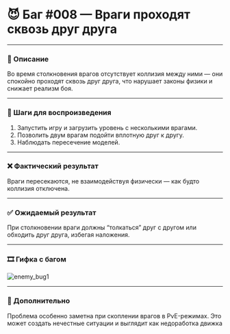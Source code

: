 # 😈 Баг #008 — Враги проходят сквозь друг друга

---

### 📄 Описание
Во время столкновения врагов отсутствует коллизия между ними — они спокойно проходят сквозь друг друга, что нарушает законы физики и снижает реализм боя.

---

### 🧪 Шаги для воспроизведения
1. Запустить игру и загрузить уровень с несколькими врагами.
2. Позволить двум врагам подойти вплотную друг к другу.
3. Наблюдать пересечение моделей.

---

### ❌ Фактический результат
Враги пересекаются, не взаимодействуя физически — как будто коллизия отключена.

---

### ✅ Ожидаемый результат
При столкновении враги должны “толкаться” друг с другом или обходить друг друга, избегая наложения.

---

### 🎞️ Гифка с багом
![enemy_bug1](https://raw.githubusercontent.com/0xFury4068/Game-BugReport-TwilightForest3D/main/assets/gifs/enemy_bug1.gif)

---

### 💬 Дополнительно
Проблема особенно заметна при скоплении врагов в PvE-режимах. Это может создать нечестные ситуации и выглядит как недоработка движка
